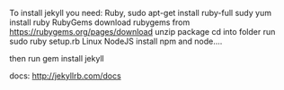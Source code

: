 To install jekyll you need:
Ruby,
  sudo apt-get install ruby-full
  sudy yum install ruby
RubyGems
  download rubygems from https://rubygems.org/pages/download
  unzip package
  cd into folder
  run sudo ruby setup.rb
Linux
NodeJS
  install npm and node....


then run
  gem install jekyll

docs:
  http://jekyllrb.com/docs
